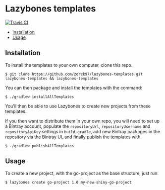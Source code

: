 # Lazybones templates
[![Travis CI](https://img.shields.io/travis/zorck97/lazybones-templates.svg?style=for-the-badge)](https://travis-ci.org/zorck97/lazybones-templates)

* [Installation](README.md#installation)
* [Usage](README.md#usage)

## Installation

To install the templates to your own computer, clone this repo.

```console
$ git clone https://github.com/zorck97/lazybones-templates.git lazybones-templates && lazybones-templates
```

You can then package and install the templates with the command:

```console
$ ./gradlew installAllTemplates
```

You'll then be able to use Lazybones to create new projects from these templates.

If you then want to distribute them in your own repo, you will need to set up a Bintray account,
populate the `repositoryUrl`, `repositoryUsername` and `repositoryApiKey` settings
in `build.gradle`, add new Bintray packages in the repository via the Bintray
UI, and finally publish the templates with

```console
$ ./gradlew publishAllTemplates
```

## Usage

To create a new project, with the go-project as the base structure, just run:

```console
$ lazybones create go-project 1.0 my-new-shiny-go-project
```